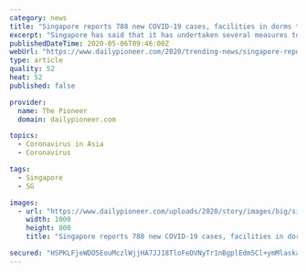 ```yaml
---
category: news
title: "Singapore reports 788 new COVID-19 cases, facilities in dorms to be improved"
excerpt: "Singapore has said that it has undertaken several measures to enhance the facilities in dormitories for foreign workers, as the city-state on Wednesday reported 788 new COVID-19 cases with majority of them being migrant workers,"
publishedDateTime: 2020-05-06T09:46:00Z
webUrl: "https://www.dailypioneer.com/2020/trending-news/singapore-reports-788-new-covid-19-cases--facilities-in-dorms-to-be-improved.html"
type: article
quality: 52
heat: 52
published: false

provider:
  name: The Pioneer
  domain: dailypioneer.com

topics:
  - Coronavirus in Asia
  - Coronavirus

tags:
  - Singapore
  - SG

images:
  - url: "https://www.dailypioneer.com/uploads/2020/story/images/big/singapore-reports-788-new-covid-19-cases--facilities-in-dorms-to-be-improved-2020-05-06.jpg"
    width: 1000
    height: 800
    title: "Singapore reports 788 new COVID-19 cases, facilities in dorms to be improved"

secured: "HSPKLFjeWDO5EouMczlWjjHA7JJ18TloFeDVNyTr1nBgplEdm5Cl+ymMlaskalEc6SMn+lxeDTScGrvfelLKAospUuxNJOKit033WTDN/YYH0GqIT7rUB8+B5gCQO+ltmFpsfp5Sb/Le550hc8+2FFqrWimJNhJultVtbS95PF6ff7Xqyp3JFIZJCtL66ro9CHg26gRJ210iT0lf0VnxJXH9fajgIHJwEtF6GR4xVV/N2GDo2Kp2LLxqNAoB0DoCbjCbbym7meAEN7vSRQLo0hXvZpG4U3MPvJ6CiyC7ptV5UJNLkXJuwdpnM8rV+q2i;4VIIoa5bnruy5DrdqSILpg=="
---
```


